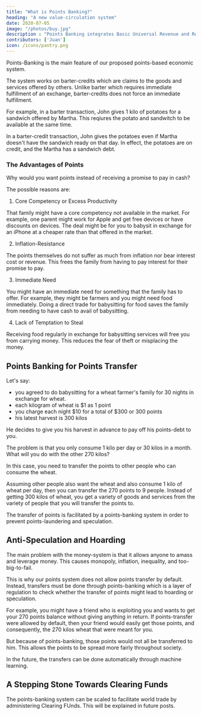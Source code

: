 ```yaml
---
title: "What is Points Banking?"
heading: "A new value-circulation system"
date: 2020-07-05
image: "/photos/buy.jpg"
description : "Points Banking integrates Basic Universal Revenue and Resource Credits to create a new value circulation system"
contributors: ['Juan']
icon: /icons/pantry.png
---
```



Points-Banking is the main feature of our proposed points-based economic system. 

The system works on barter-credits which are claims to the goods and services offered by others. Unlike barter which requires immediate fulfillment of an exchange, barter-credits does not force an immediate fulfillment.

For example, in a barter transaction, John gives 1 kilo of potatoes for a sandwich offered by Martha. This reqiures the potato and sandwitch to be available at the same time.   

In a barter-credit transaction, John gives the potatoes even if Martha doesn't have the sandwich ready on that day. In effect, the potatoes are on credit, and the Martha has a sandwich debt.


<!-- In previous posts, we explained two moneyless subsystems for a financial or monetary crisis:

- Basic  Revenue (BUR) for creating basic value as food
- Resource Credits (RC) for keeping companies afloat and avoiding bankruptcy

Both BUR and RC have a common denominator which is their values are pegged to rice so that BUR is in ultimately in grams of rice just as RC is in kilos of rice or wheat. 

Rice or wheat is the base because we all need eat grains to survive*. 

> In countries that have no grains, such as Greenland, the system can use fish through an exchange-rate conversion system


## Combining BUR and RC as Points banking

We then unify both system as Points Banking wherein a kilo of rice is 1 point, as an implementation of our [Effort Theory of Value](/articles/pantrynomics/the-effort-theory-of-value) derived entirely from Adam Smith's Wealth of Nations Book 1 Chapter 5. 


{{< youtube OV1JHTiDdkQ >}}

#

Since BUR is for basics, it can be implemented by the following:
- the private sector as their office pantries,
- NGOS as a community pantry, and
- local governments as their town pantry (i.e. the government has the resources that everyone needs)

The key difference between points and currency is that the points are not tradeable with everyone, and therefore not legal tender. Instead, they are tradeable only to the people that a person likes.

Let's say you babysit as part-time work. 

In a money-system, you would offer your services to a family who would then pay you in currency. You could then exchange this currency with anyone for goods and services. They would never decline it since it's legal tender. 

Before you receive that currency, it passes through the bank. 

This is extremely convenient for all parties. However, such a system requires the family to have money in the first place. They might not have that money during a financial crisis or recession. 

This is where the points system comes in. 

It will let the family will pay you in points {{< c v="green" >}}which you can only exchange back for the goods and services offered by that family{{< /c >}}.  -->


### The Advantages of Points

Why would you want points instead of receiving a promise to pay in cash?

The possible reasons are:

1. Core Competency or Excess Productivity

That family might have a core competency not available in the market. For example, one parent might work for Apple and get free devices or have discounts on devices. The deal might be for you to babysit in exchange for an iPhone at a cheaper rate than that offered in the market. 

2. Inflation-Resistance

The points themselves do not suffer as much from inflation nor bear interest cost or revenue. This frees the family from having to pay interest for their promise to pay. 

3. Immediate Need

You might have an immediate need for something that the family has to offer. For example, they might be farmers and you might need food immediately. Doing a direct trade for babysitting for food saves the family from needing to have cash to avail of babysitting. 

4. Lack of Temptation to Steal

Receiving food regularly in exchange for babysitting services will free you from carrying money. This reduces the fear of theft or misplacing the money.

<!--  This makes this system much cheaper than the financial system
- The points represent something subjective, such as an iPhone or babysitting. There less temptation to steal the points. If someone steals my points for the iPhone, then the family can merely report it at their leisure. This is different from the financial system where frauds must be reported immediately before the thieves spend the stolen money
- The family might not have money in the first place, but have goods to offer. Without the points system, the babysitter job opening would not happen. Having the points system thus allows employment opportunities where there were none.   -->


## Points Banking for Points Transfer

Let's say:
- you agreed to do babysitting for a wheat farmer's family for 30 nights in exchange for wheat.
- each kilogram of wheat is $1 as 1 point
- you charge each night $10 for a total of $300 or 300 points
- his latest harvest is 300 kilos

He decides to give you his harvest in advance to pay off his points-debt to you. 

The problem is that you only consume 1 kilo per day or 30 kilos in a month. What will you do with the other 270 kilos?

In this case, you need to transfer the points to other people who can consume the wheat. 

Assuming other people also want the wheat and also consume 1 kilo of wheat per day, then you can transfer the 270 points to 9 people. Instead of getting 300 kilos of wheat, you get a variety of goods and services from the variety of people that you will transfer the points to.  

The transfer of points is facilitated by a points-banking system in order to prevent points-laundering and speculation. 


## Anti-Speculation and Hoarding

The main problem with the money-system is that it allows anyone to amass and leverage money. This causes monopoly, inflation, inequality, and too-big-to-fail. 

This is why our points system does not allow points transfer by default. Instead, transfers must be done through points-banking which is a  layer of regulation to check whether the transfer of points might lead to hoarding or speculation.

For example, you might have a friend who is exploiting you and wants to get your 270 points balance without giving anything in return. If points-transfer were allowed by default, then your friend would easily get those points, and consequently, the 270 kilos wheat that were meant for you. 

But because of points-banking, those points would not all be transferred to him. This allows the points to be spread more fairly throughout society. 

In the future, the transfers can be done automatically through machine learning.


## A Stepping Stone Towards Clearing Funds

The points-banking system can be scaled to facilitate world trade by administering Clearing FUnds. This will be explained in future posts. 
